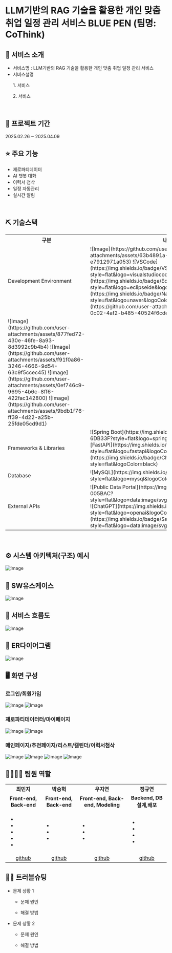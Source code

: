 # LLM기반의 RAG 기술을 활용한 개인 맞춤 취업 일정 관리 서비스 BLUE PEN (팀명: CoThink)


## 👀 서비스 소개
* 서비스명 : LLM기반의 RAG 기술을 활용한 개인 맞춤 취업 일정 관리 서비스
* 서비스설명
   <p>1. 서비스</P>
   <p>2. 서비스</p>
<br>

## 📅 프로젝트 기간
2025.02.26 ~ 2025.04.09
<br>

## ⭐ 주요 기능
* 제로파티데이터
* AI 챗봇 대화
* 이력서 첨삭
* 일정 자동관리
* 실시간 알림
<br>

## ⛏ 기술스택
<table>
    <tr>
        <th>구분</th>
        <th>내용</th>
    </tr>
    <tr>
        <td>Development Environment</td>
        <td>
	![Image](https://github.com/user-attachments/assets/63b4891a-33aa-4138-a974-e7912971a053)
	![VSCode](https://img.shields.io/badge/VSCode-007ACC?style=flat&logo=visualstudiocode&logoColor=white)
	![Eclipse](https://img.shields.io/badge/Eclipse-2C2255?style=flat&logo=eclipseide&logoColor=white)
	![Naver Cloud](https://img.shields.io/badge/Naver_Cloud-03C75A?style=flat&logo=naver&logoColor=white)
	![Image](https://github.com/user-attachments/assets/ad20687d-0c02-4af2-b485-40524f6cde03)
        </td>
    </tr>
    <tr>
        <tdProgramming Languages</td>
        <td>
	![Image](https://github.com/user-attachments/assets/877fed72-430e-46fe-8a93-8d3992c9b4b4)
	![Image](https://github.com/user-attachments/assets/f91f0a86-3246-4666-9d54-63c9f5ccec45)
	![Image](https://github.com/user-attachments/assets/0ef746c9-9695-4b6c-8ff6-422fac142800)
	![Image](https://github.com/user-attachments/assets/9bdb1f76-ff39-4d22-a25b-25fde05cd9d1)
        </td>
    </tr>
    <tr>
        <td>Frameworks & Libraries</td>
        <td>
	![Spring Boot](https://img.shields.io/badge/SpringBoot-6DB33F?style=flat&logo=springboot&logoColor=white)
	![FastAPI](https://img.shields.io/badge/FastAPI-009688?style=flat&logo=fastapi&logoColor=white)
	![Chroma](https://img.shields.io/badge/Chroma-FFD700?style=flat&logoColor=black)
        </td>
    </tr>
    <tr>
        <td>Database</td>
        <td>
	![MySQL](https://img.shields.io/badge/MySQL-4479A1?style=flat&logo=mysql&logoColor=white)
        </td>
    </tr>
    <tr>
        <td>External APIs</td>
        <td>
	![Public Data Portal](https://img.shields.io/badge/DATA.GO.KR-005BAC?style=flat&logo=data:image/svg+xml;base64,&logoColor=white)
	![ChatGPT](https://img.shields.io/badge/ChatGPT-10A37F?style=flat&logo=openai&logoColor=white)
	![Saramin](https://img.shields.io/badge/Saramin-1E90FF?style=flat&logo=data:image/svg+xml;base64,&logoColor=white)
        </td>
    </tr>
</table>


<br>

## ⚙ 시스템 아키텍처(구조) 예시 
![Image](https://github.com/user-attachments/assets/5f7a42bb-05a0-4d5a-a8d5-8499e1ef296e)<br>

## 📌 SW유스케이스
![Image](https://github.com/user-attachments/assets/f93f1cc7-b03e-41e8-8041-2b8e6ab1feb5)<br>

## 📌 서비스 흐름도
![Image](https://github.com/user-attachments/assets/92c3d82e-3073-44ae-8cb4-a4ff200badaa)<br>

## 📌 ER다이어그램
![Image](https://github.com/user-attachments/assets/135e468b-b089-4b90-85c3-7607dea65904)<br>

## 🖥 화면 구성

### 로그인/회원가입
![Image](https://github.com/user-attachments/assets/13cdd2e6-0982-4112-ac93-db7c51b66a49)
![Image](https://github.com/user-attachments/assets/c7dae79a-5cbd-43c8-be65-fd6935d37217)<br>

### 제로파티데이터터/마이페이지
![Image](https://github.com/user-attachments/assets/fb4c8c8f-a351-47aa-8f23-250a24a1c8d4)
![Image](https://github.com/user-attachments/assets/57526a2b-10c2-46bc-9dff-fdb615675a9b)<br>

### 메인페이지/추천페이지/리스트/캘린더/이력서첨삭
![Image](https://github.com/user-attachments/assets/ff743179-0ea9-41eb-8ea7-3739ee08f0ec)
![Image](https://github.com/user-attachments/assets/c5fcf9ab-7d9e-4e3d-a31b-732d07292ec2)
![Image](https://github.com/user-attachments/assets/b0237a94-6736-49dd-8ee0-0b02e7ecfd4c)
![Image](https://github.com/user-attachments/assets/0ed14d43-7661-444e-932f-5e919fbf7698)<br>


## 👨‍👩‍👦‍👦 팀원 역할
<table>
  <tr>
    <td align="center"><strong>최민지</strong></td>
    <td align="center"><strong>박승혁</strong></td>
    <td align="center"><strong>우지연</strong></td>
    <td align="center"><strong>정규연</strong></td>
  </tr>
  <tr>
    <td align="center"><b>Front-end, Back-end</b></td>
    <td align="center"><b>Front-end, Back-end</b></td>
    <td align="center"><b>Front-end, Back-end, Modeling</b></td>
    <td align="center"><b>Backend, DB 설계,배포</b></td>
  </tr>
  <tr>
    <td align="left">
	<ul>
	<li></li>
	<li></li>
	<li></li>
	<li></li>
	<li></li>
	</ul>
    </td>
    <td align="left">
	<ul>
	<li></li>
	<li></li>
	<li></li>
	</ul>
    </td>
    <td align="left">
	<ul>
	<li></li>
	<li></li>
	<li></li>
	</ul>
    </td>
    <td align="left">
	<ul>
	<li></li>
	<li></li>
	<li></li>
	<li></li>
	</ul>
    </td>
  </tr>
  <tr>
    <td align="center"><a href="https://github.com/mingd2" target='_blank'>github</a></td>
    <td align="center"><a href="https://github.com/parkseroy" target='_blank'>github</a></td>
    <td align="center"><a href="https://github.com/WJyeon" target='_blank'>github</a></td>
    <td align="center"><a href="https://github.com/gyuuuu00" target='_blank'>github</a></td>
  </tr>
</table>

## 🤾‍♂️ 트러블슈팅

* 문제 상황 1<br>

	* 문제 원인<br>


	* 해결 방법<br>


* 문제 상황 2 <br>


	* 문제 원인<br>

	* 해결 방법<br>

